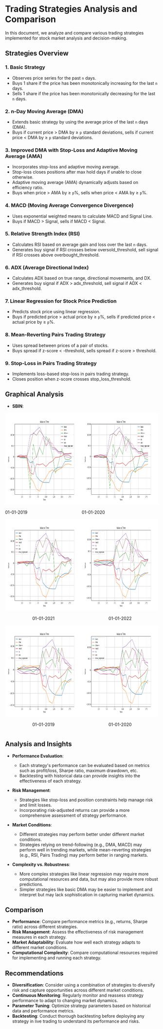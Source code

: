 # Trading Strategies Analysis and Comparison

In this document, we analyze and compare various trading strategies implemented for stock market analysis and decision-making.

## Strategies Overview

### 1. Basic Strategy
- Observes price series for the past `n` days.
- Buys 1 share if the price has been monotonically increasing for the last `n` days.
- Sells 1 share if the price has been monotonically decreasing for the last `n` days.

### 2. n-Day Moving Average (DMA)
- Extends basic strategy by using the average price of the last `n` days (DMA).
- Buys if current price > DMA by ≥ `p` standard deviations, sells if current price < DMA by ≥ `p` standard deviations.

### 3. Improved DMA with Stop-Loss and Adaptive Moving Average (AMA)
- Incorporates stop-loss and adaptive moving average.
- Stop-loss closes positions after max hold days if unable to close otherwise.
- Adaptive moving average (AMA) dynamically adjusts based on efficiency ratio.
- Buys when price > AMA by ≥ `p`%, sells when price < AMA by ≥ `p`%.

### 4. MACD (Moving Average Convergence Divergence)
- Uses exponential weighted means to calculate MACD and Signal Line.
- Buys if MACD > Signal, sells if MACD < Signal.

### 5. Relative Strength Index (RSI)
- Calculates RSI based on average gain and loss over the last `n` days.
- Generates buy signal if RSI crosses below oversold_threshold, sell signal if RSI crosses above overbought_threshold.

### 6. ADX (Average Directional Index)
- Calculates ADX based on true range, directional movements, and DX.
- Generates buy signal if ADX > adx_threshold, sell signal if ADX < adx_threshold.

### 7. Linear Regression for Stock Price Prediction
- Predicts stock price using linear regression.
- Buys if predicted price > actual price by ≥ `p`%, sells if predicted price < actual price by ≥ `p`%.

### 8. Mean-Reverting Pairs Trading Strategy
- Uses spread between prices of a pair of stocks.
- Buys spread if z-score < -threshold, sells spread if z-score > threshold.

### 9. Stop-Loss in Pairs Trading Strategy
- Implements loss-based stop-loss in pairs trading strategy.
- Closes position when z-score crosses stop_loss_threshold.
## Graphical Analysis
- **SBIN**:
<div style="display: flex; flex-wrap: wrap; justify-content: center;">
  <div style="flex: 1; text-align: centre;">
    <img src="images/SBIN_01-01-2019.png" width="400" height="300" />
    <p>01-01-2019</p>
  </div>
  <div style="flex: 1; text-align: centre;">
    <img src="images/SBIN_01-01-2020.png" width="400" height="300" />
    <p>01-01-2020</p>
  </div>
</div>
<div style="display: flex; justify-content: center;">
  <div style="flex: 1; text-align: center;">
    <img src="images/SBIN_01-01-2021.png" width="400" height="300" />
    <p>01-01-2021</p>
  </div>
  <div style="flex: 1; text-align: center;">
    <img src="images/SBIN_01-01-2022.png" width="400" height="300" />
    <p>01-01-2022</p>
  </div>
</div>
<div style="display: flex; justify-content: center;">
  <div style="flex: 1; text-align: center;">
    <img src="images/SBIN_01-01-2023.png" width="400" height="300" />
    <p>01-01-2019</p>
  </div>
  <div style="flex: 1; text-align: center;">
    <img src="images/SBIN_01-01-2024.png" width="400" height="300" />
    <p>01-01-2020</p>
  </div>
</div>

## Analysis and Insights

- **Performance Evaluation**: 
  - Each strategy's performance can be evaluated based on metrics such as profit/loss, Sharpe ratio, maximum drawdown, etc.
  - Backtesting with historical data can provide insights into the effectiveness of each strategy.
  
- **Risk Management**:
  - Strategies like stop-loss and position constraints help manage risk and limit losses.
  - Incorporating risk-adjusted returns can provide a more comprehensive assessment of strategy performance.
  
- **Market Conditions**:
  - Different strategies may perform better under different market conditions.
  - Strategies relying on trend-following (e.g., DMA, MACD) may perform well in trending markets, while mean-reverting strategies (e.g., RSI, Pairs Trading) may perform better in ranging markets.
  
- **Complexity vs. Robustness**:
  - More complex strategies like linear regression may require more computational resources and data, but may also provide more robust predictions.
  - Simpler strategies like basic DMA may be easier to implement and interpret but may lack sophistication in capturing market dynamics.

## Comparison

- **Performance**: Compare performance metrics (e.g., returns, Sharpe ratio) across different strategies.
- **Risk Management**: Assess the effectiveness of risk management measures in each strategy.
- **Market Adaptability**: Evaluate how well each strategy adapts to different market conditions.
- **Computational Complexity**: Compare computational resources required for implementing and running each strategy.

## Recommendations

- **Diversification**: Consider using a combination of strategies to diversify risk and capture opportunities across different market conditions.
- **Continuous Monitoring**: Regularly monitor and reassess strategy performance to adapt to changing market dynamics.
- **Parameter Tuning**: Optimize strategy parameters based on historical data and performance metrics.
- **Backtesting**: Conduct thorough backtesting before deploying any strategy in live trading to understand its performance and risks.
